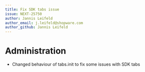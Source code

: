 ```yaml
---
title: Fix SDK tabs issue
issue: NEXT-25750
author: Jannis Leifeld
author_email: j.leifeld@shopware.com
author_github: Jannis Leifeld
---
```

# Administration
* Changed behaviour of tabs.init to fix some issues with SDK tabs
